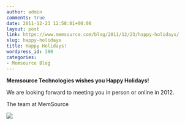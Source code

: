 ```yaml
---
author: admin
comments: true
date: 2011-12-23 12:58:01+00:00
layout: post
link: https://www.memsource.com/blog/2011/12/23/happy-holidays/
slug: happy-holidays
title: Happy Holidays!
wordpress_id: 380
categories:
- Memsource Blog
---
```


**Memsource Technologies wishes you Happy Holidays!**

We are looking forward to meeting you in person or online in 2012.

The team at MemSource<!-- more -->

[![](/wp-content/uploads/2011/12/happy-holidays-email-300x241.png)](/wp-content/uploads/2011/12/happy-holidays-email.png)
